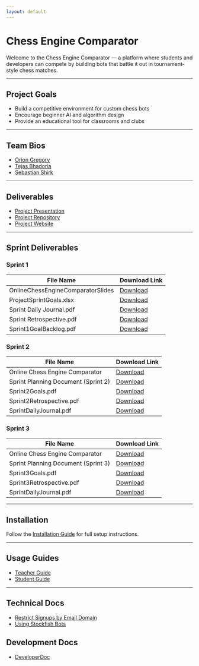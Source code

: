 ```yaml
---
layout: default
---
```


# Chess Engine Comparator

Welcome to the Chess Engine Comparator — a platform where students and developers can compete by building bots that battle it out in tournament-style chess matches.

---

## Project Goals

- Build a competitive environment for custom chess bots
- Encourage beginner AI and algorithm design
- Provide an educational tool for classrooms and clubs

---

## Team Bios

- [Orion Gregory](./bios.md)
- [Tejas Bhadoria](./tejas.md)
- [Sebastian Shirk](./sebastian.md)

---

## Deliverables

- [Project Presentation](./initialPresentation.pptx)
- [Project Repository](https://github.com/OrionGregory/ChessEngineComparator)
- [Project Website](https://oriongregory.github.io/ChessEngineComparator/)

---

## Sprint Deliverables

### Sprint 1

| File Name                             | Download Link                                                                |
|--------------------------------------|-------------------------------------------------------------------------------|
| OnlineChessEngineComparatorSlides    | [Download](Sprint1Dev/Online%20Chess%20Engine%20Comparator%20(1).pptx)        |
| ProjectSprintGoals.xlsx              | [Download](Sprint1Dev/ProjectSprintGoals%20(1)%20(1).xlsx)                    |
| Sprint Daily Journal.pdf             | [Download](Sprint1Dev/Sprint%20Daily%20Journal%20(1).pdf)                     |
| Sprint Retrospective.pdf             | [Download](Sprint1Dev/Sprint%20Retrospective%20(1).pdf)                       |
| Sprint1GoalBacklog.pdf               | [Download](Sprint1Dev/Sprint1GoalBacklog%20(1).docx%20(1).pdf)                |

### Sprint 2

| File Name                            | Download Link                                                                |
|-------------------------------------|-------------------------------------------------------------------------------|
| Online Chess Engine Comparator      | [Download](Sprint2Dev/OnlineChessEngineComparator(Sprint2).pdf)               |
| Sprint Planning Document (Sprint 2) | [Download](Sprint2Dev/SprintPlanningDocument(Sprint2).pdf)                    |
| Sprint2Goals.pdf                    | [Download](Sprint2Dev/Sprint2Goals.pdf)                                       |
| Sprint2Retrospective.pdf            | [Download](Sprint2Dev/Sprint2Retrospective.pdf)                               |
| SprintDailyJournal.pdf              | [Download](Sprint2Dev/SprintDailyJournal.pdf)                                 |

### Sprint 3

| File Name                            | Download Link                                                                |
|-------------------------------------|-------------------------------------------------------------------------------|
| Online Chess Engine Comparator      | [Download](Sprint3Dev/OnlineChessEngineComparator(Sprint3).pdf)               |
| Sprint Planning Document (Sprint 3) | [Download](Sprint3Dev/SprintPlanningDocument(Sprint3).pdf)                    |
| Sprint3Goals.pdf                    | [Download](Sprint3Dev/Sprint3Goals.pdf)                                       |
| Sprint3Retrospective.pdf            | [Download](Sprint3Dev/Sprint3Retrospective.pdf)                               |
| SprintDailyJournal.pdf              | [Download](Sprint3Dev/SprintDailyJournal.pdf)                                 |

---

## Installation

Follow the [Installation Guide](./installation.md) for full setup instructions.

---

## Usage Guides

- [Teacher Guide](./docs/TeacherUsage.md)
- [Student Guide](./docs/StudentsUsage.md)

---

## Technical Docs

- [Restrict Signups by Email Domain](./docs/EmailDomainEnforcement.md)
- [Using Stockfish Bots](./docs/EvilFish(StockfishBots).md)

## Development Docs

- [DeveloperDoc](./docs/DevDocs.md)